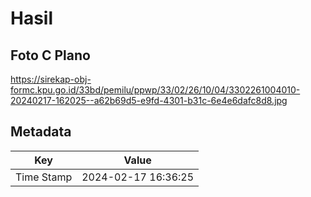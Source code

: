 # Hasil

## Foto C Plano

https://sirekap-obj-formc.kpu.go.id/33bd/pemilu/ppwp/33/02/26/10/04/3302261004010-20240217-162025--a62b69d5-e9fd-4301-b31c-6e4e6dafc8d8.jpg


## Metadata

| Key        | Value               |
| ---------- | ------------------- |
| Time Stamp | 2024-02-17 16:36:25 |




